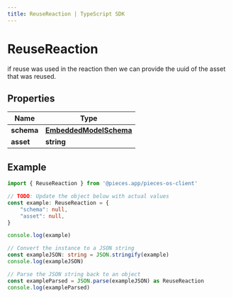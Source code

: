 ```yaml
---
title: ReuseReaction | TypeScript SDK
---
```



# ReuseReaction

if reuse was used in the reaction then we can provide the uuid of the asset that was reused.

## Properties

Name | Type
------------ | -------------
**schema** | [**EmbeddedModelSchema**](EmbeddedModelSchema)
**asset** | **string**

## Example

```typescript
import { ReuseReaction } from '@pieces.app/pieces-os-client'

// TODO: Update the object below with actual values
const example: ReuseReaction = {
    "schema": null,
    "asset": null,
}

console.log(example)

// Convert the instance to a JSON string
const exampleJSON: string = JSON.stringify(example)
console.log(exampleJSON)

// Parse the JSON string back to an object
const exampleParsed = JSON.parse(exampleJSON) as ReuseReaction
console.log(exampleParsed)
```


